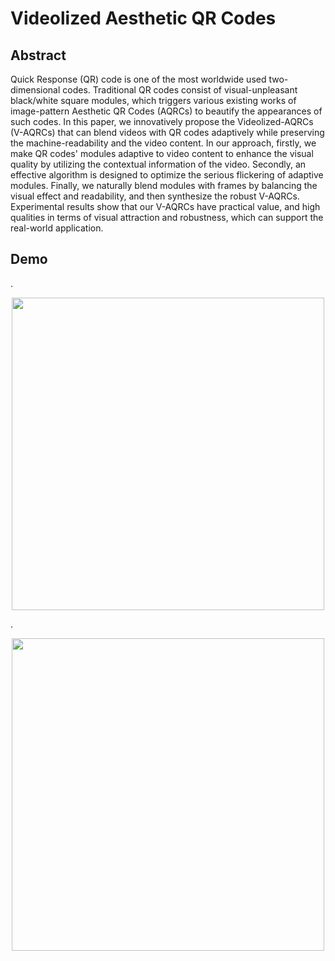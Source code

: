 # Videolized Aesthetic QR Codes
## Abstract
Quick Response (QR) code is one of the most worldwide used two-dimensional codes. Traditional QR codes consist of visual-unpleasant black/white square modules, which triggers various existing works of image-pattern Aesthetic QR Codes (AQRCs) to beautify the appearances of such codes. In this paper, we innovatively propose the Videolized-AQRCs (V-AQRCs) that can blend videos with QR codes adaptively while preserving the machine-readability and the video content. In our approach, firstly, we make QR codes' modules adaptive to video content to enhance the visual quality by utilizing the contextual information of the video. Secondly, an effective algorithm is designed to optimize the serious flickering of adaptive modules. Finally, we naturally blend modules with frames by balancing the visual effect and readability, and then synthesize the robust V-AQRCs. Experimental results show that our V-AQRCs have practical value, and high qualities in terms of visual attraction and robustness, which can support the real-world application.

## Demo

.<div align=center><img src="https://github.com/SwordHolderSH/Videolized-Aesthetic-QR-Codes/blob/master/demo/24_full.gif" width="500" /></div>

.<div align=center><img src="https://github.com/SwordHolderSH/Videolized-Aesthetic-QR-Codes/blob/master/demo/12_full.gif" width="500" /></div>



